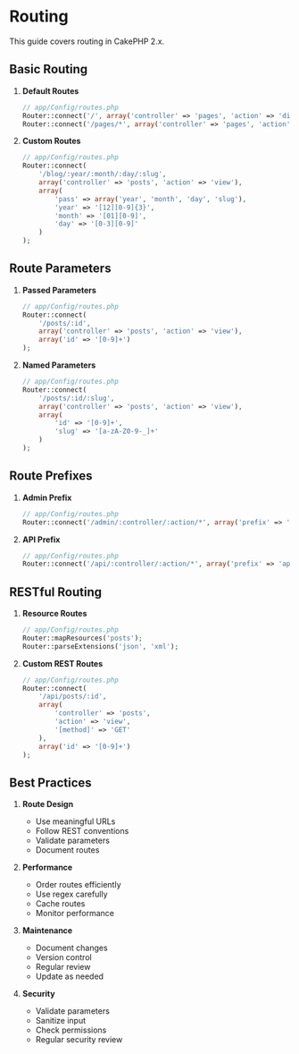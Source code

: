 # Routing

This guide covers routing in CakePHP 2.x.

## Basic Routing

1. **Default Routes**
   ```php
   // app/Config/routes.php
   Router::connect('/', array('controller' => 'pages', 'action' => 'display', 'home'));
   Router::connect('/pages/*', array('controller' => 'pages', 'action' => 'display'));
   ```

2. **Custom Routes**
   ```php
   // app/Config/routes.php
   Router::connect(
       '/blog/:year/:month/:day/:slug',
       array('controller' => 'posts', 'action' => 'view'),
       array(
           'pass' => array('year', 'month', 'day', 'slug'),
           'year' => '[12][0-9]{3}',
           'month' => '[01][0-9]',
           'day' => '[0-3][0-9]'
       )
   );
   ```

## Route Parameters

1. **Passed Parameters**
   ```php
   // app/Config/routes.php
   Router::connect(
       '/posts/:id',
       array('controller' => 'posts', 'action' => 'view'),
       array('id' => '[0-9]+')
   );
   ```

2. **Named Parameters**
   ```php
   // app/Config/routes.php
   Router::connect(
       '/posts/:id/:slug',
       array('controller' => 'posts', 'action' => 'view'),
       array(
           'id' => '[0-9]+',
           'slug' => '[a-zA-Z0-9-_]+'
       )
   );
   ```

## Route Prefixes

1. **Admin Prefix**
   ```php
   // app/Config/routes.php
   Router::connect('/admin/:controller/:action/*', array('prefix' => 'admin'));
   ```

2. **API Prefix**
   ```php
   // app/Config/routes.php
   Router::connect('/api/:controller/:action/*', array('prefix' => 'api'));
   ```

## RESTful Routing

1. **Resource Routes**
   ```php
   // app/Config/routes.php
   Router::mapResources('posts');
   Router::parseExtensions('json', 'xml');
   ```

2. **Custom REST Routes**
   ```php
   // app/Config/routes.php
   Router::connect(
       '/api/posts/:id',
       array(
           'controller' => 'posts',
           'action' => 'view',
           '[method]' => 'GET'
       ),
       array('id' => '[0-9]+')
   );
   ```

## Best Practices

1. **Route Design**
   - Use meaningful URLs
   - Follow REST conventions
   - Validate parameters
   - Document routes

2. **Performance**
   - Order routes efficiently
   - Use regex carefully
   - Cache routes
   - Monitor performance

3. **Maintenance**
   - Document changes
   - Version control
   - Regular review
   - Update as needed

4. **Security**
   - Validate parameters
   - Sanitize input
   - Check permissions
   - Regular security review 